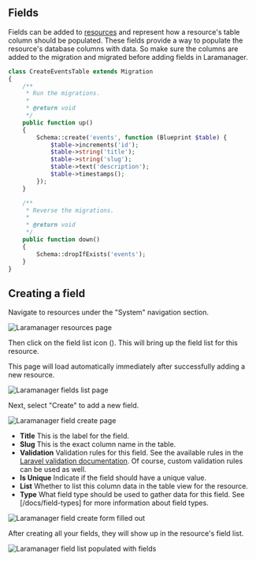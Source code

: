 ## Fields

Fields can be added to [resources](/docs/resources) and represent how a resource's table column should be populated. These fields provide a way to populate the resource's database columns with data. So make sure the columns are added to the migration and migrated before adding fields in Laramanager.

```php
class CreateEventsTable extends Migration
{
    /**
     * Run the migrations.
     *
     * @return void
     */
    public function up()
    {
        Schema::create('events', function (Blueprint $table) {
            $table->increments('id');
            $table->string('title');
            $table->string('slug');
            $table->text('description');
            $table->timestamps();
        });
    }

    /**
     * Reverse the migrations.
     *
     * @return void
     */
    public function down()
    {
        Schema::dropIfExists('events');
    }
}
```

## Creating a field

Navigate to resources under the "System" navigation section.

![Laramanager resources page](/images/original/laramanager-resources-populated.jpg)

Then click on the field list icon (<span uk-icon="icon: list"></span>). This will bring up the field list for this resource.

<div class="uk-card uk-card-small uk-card-primary uk-card-body uk-flex uk-flex-middle">
    <span uk-icon="icon: star; ratio: 1.5" class="uk-margin-small-right"></span> This page will load automatically immediately after successfully adding a new resource.
</div>

![Laramanager fields list page](/images/original/laramanager-fields-list-empty.jpg)

Next, select "Create" to add a new field.

![Laramanager field create page](/images/original/laramanager-fields-create-blank.jpg)

* __Title__ This is the label for the field.
* __Slug__ This is the exact column name in the table.
* __Validation__ Validation rules for this field. See the available rules in the [Laravel validation documentation](https://laravel.com/docs/5.6/validation#available-validation-rules). Of course, custom validation rules can be used as well.
* __Is Unique__ Indicate if the field should have a unique value.
* __List__ Whether to list this column data in the table view for the resource.
* __Type__ What field type should be used to gather data for this field. See [/docs/field-types] for more information about field types.

![Laramanager field create form filled out](/images/original/laramanager-fields-create-filled.jpg)

After creating all your fields, they will show up in the resource's field list.

![Laramanager field list populated with fields](/images/original/laramanager-fields-list-populated.jpg)